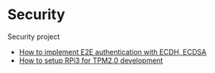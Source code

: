 # Security
Security project
* [How to implement E2E authentication with ECDH, ECDSA](https://github.com/ivan0124/Security/wiki/How-to-implement-E2E-authentication-with-ECDH%2C-ECDSA)
* [How to setup RPi3 for TPM2.0 development](https://github.com/ivan0124/Security/wiki/How-to-setup-RPi3-for-TPM2.0-development)

